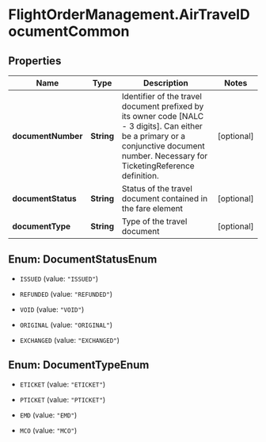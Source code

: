 # FlightOrderManagement.AirTravelDocumentCommon

## Properties

Name | Type | Description | Notes
------------ | ------------- | ------------- | -------------
**documentNumber** | **String** | Identifier of the travel document prefixed by its owner code [NALC - 3 digits]. Can either be a primary or a conjunctive document number. Necessary for TicketingReference definition. | [optional] 
**documentStatus** | **String** | Status of the travel document contained in the fare element | [optional] 
**documentType** | **String** | Type of the travel document | [optional] 



## Enum: DocumentStatusEnum


* `ISSUED` (value: `"ISSUED"`)

* `REFUNDED` (value: `"REFUNDED"`)

* `VOID` (value: `"VOID"`)

* `ORIGINAL` (value: `"ORIGINAL"`)

* `EXCHANGED` (value: `"EXCHANGED"`)





## Enum: DocumentTypeEnum


* `ETICKET` (value: `"ETICKET"`)

* `PTICKET` (value: `"PTICKET"`)

* `EMD` (value: `"EMD"`)

* `MCO` (value: `"MCO"`)




